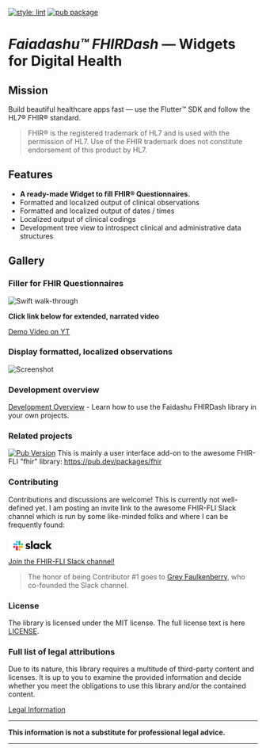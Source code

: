 [![style: lint](https://img.shields.io/badge/style-lint-4BC0F5.svg)](https://pub.dev/packages/lint)
[![pub package](https://img.shields.io/pub/v/faiadashu.svg?logo=flutter)](https://pub.dartlang.org/packages/faiadashu)
# *Faiadashu™ FHIRDash* — Widgets for Digital Health

## Mission
Build beautiful healthcare apps fast — use the Flutter™ SDK and follow the HL7® FHIR® standard.

> FHIR® is the registered trademark of HL7 and is used with the permission of HL7. Use of the FHIR trademark does not constitute endorsement of this product by HL7.

## Features
* **A ready-made Widget to fill FHIR® Questionnaires.**
* Formatted and localized output of clinical observations
* Formatted and localized output of dates / times
* Localized output of clinical codings
* Development tree view to introspect clinical and administrative data structures
  
## Gallery
### Filler for FHIR Questionnaires
![Swift walk-through](https://user-images.githubusercontent.com/16414047/113286611-bdd93d00-92ec-11eb-9c7d-fd72dd0b99fe.gif)

**Click link below for extended, narrated video**

[Demo Video on YT](https://youtu.be/k9vEy9Z_L18)

### Display formatted, localized observations
![Screenshot](https://user-images.githubusercontent.com/16414047/112978818-12977f00-9158-11eb-8e1c-6772dcc3270a.png)


### Development overview
[Development Overview](doc/overview.md) - Learn how to use the Faidashu FHIRDash library in your own projects.

### Related projects
[![Pub Version](https://img.shields.io/pub/v/fhir?label=pub.dev&labelColor=333940&logo=dart)](https://pub.dev/packages/fhir)
This is mainly a user interface add-on to the awesome FHIR-FLI "fhir" library: https://pub.dev/packages/fhir

### Contributing
Contributions and discussions are welcome! This is currently not well-defined yet. I am posting an invite link to the awesome FHIR-FLI
Slack channel which is run by some like-minded folks and where I can be frequently found:


[![FHIR-FLI Slack Channel](doc/images/Slack_RGB-98x40-335cb2d.png)](https://join.slack.com/t/fhir-fli/shared_invite/zt-ofv2cycm-9yjdMj8a~zXp7nDBeB_sNQ)  
[Join the FHIR-FLI Slack channel!](https://join.slack.com/t/fhir-fli/shared_invite/zt-ofv2cycm-9yjdMj8a~zXp7nDBeB_sNQ)

> The honor of being Contributor #1 goes to [Grey Faulkenberry](https://github.com/Dokotela), who co-founded the Slack channel. 

### License
The library is licensed under the MIT license. The full license text is here [LICENSE](LICENSE).

### Full list of legal attributions
Due to its nature, this library requires a multitude of third-party content and licenses. It is up to you to examine the
provided information and decide whether you meet the obligations to use this library and/or the contained content.

[Legal Information](doc/disclaimers.md)

---------------------------------------

**This information is not a substitute for professional legal advice.**

---------------------------------------

